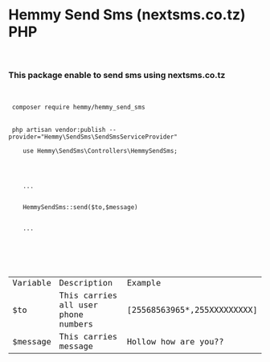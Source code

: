 <h1>Hemmy Send Sms (nextsms.co.tz) PHP</h1>
</br>
<h3>This package enable to send sms using nextsms.co.tz</h3>

<br>

<code> composer require hemmy/hemmy_send_sms </code>

</br>
<code> php artisan vendor:publish --provider="Hemmy\SendSms\SendSmsServiceProvider" </code>

<br>
<code> 
    use Hemmy\SendSms\Controllers\HemmySendSms;
    </br>
    </br>
    ...
    </br>
    HemmySendSms::send($to,$message)
    </br>
    ...
    </br>
</code>

<br>
<code>
    <table>
        <tr>
            <td>Variable</td>
            <td>Description</td>
            <td>Example</td>
        </tr>
        <tr>
            <td>$to</td>
            <td>This carries all user phone numbers</td>
            <td>[25568563965*,255XXXXXXXXX]</td>
        </tr>
        <tr>
            <td>$message</td>
            <td>This carries message</td>
            <td>Hollow how are you??</td>
        </tr>
    </table>
</code>